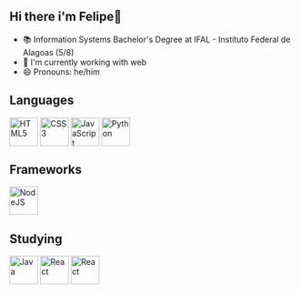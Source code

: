 ## Hi there i'm Felipe👋
- 📚 Information Systems Bachelor's Degree at IFAL - Instituto Federal de Alagoas (5/8)
- 🔭 I'm currently working with web
- 😄 Pronouns: he/him

## Languages
<div>
  <img align="center" alt="HTML5" height="50" width="50" src="https://cdn.jsdelivr.net/gh/devicons/devicon@latest/icons/html5/html5-original.svg"/>
  <img align="center" alt="CSS3" height="50" width="50" src="https://cdn.jsdelivr.net/gh/devicons/devicon@latest/icons/css3/css3-original.svg"/>
  <img align="center" alt="JavaScript" height="50" width="50" src="https://cdn.jsdelivr.net/gh/devicons/devicon@latest/icons/javascript/javascript-plain.svg"/>
  <img align="center" alt="Python" height="50" width="50" src="https://cdn.jsdelivr.net/gh/devicons/devicon@latest/icons/python/python-original.svg"/>
</div>

## Frameworks
<div>
  <img align="center" alt="NodeJS" height="50" width="50" src="https://cdn.jsdelivr.net/gh/devicons/devicon@latest/icons/nodejs/nodejs-original.svg"/>
</div>

## Studying
<div>
  <img align="center" alt="Java" height="50" width="50" src="https://cdn.jsdelivr.net/gh/devicons/devicon@latest/icons/java/java-original.svg" />
  <img align="center" alt="React" height="50" width="50" src="https://cdn.jsdelivr.net/gh/devicons/devicon@latest/icons/react/react-original.svg"/>  
  <img align="center" alt="React" height="50" width="50" src="https://cdn.jsdelivr.net/gh/devicons/devicon@latest/icons/typescript/typescript-plain.svg"/>  
</div>


          
